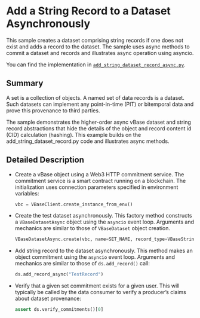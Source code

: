 <!-- omit in toc -->

# Add a String Record to a Dataset Asynchronously

This sample creates a dataset comprising string records if one does not exist and adds a record to the dataset. The sample uses async methods to commit a dataset and records
and illustrates async operation using asyncio.

You can find the implementation in [`add_string_dataset_record_async.py`](https://github.com/validityBase/vbase-py-samples/blob/main/samples/add_string_dataset_record_async.py).

## Summary<a href="#summary" id="summary"></a>

A set is a collection of objects. A named set of data records is a dataset. Such datasets can implement any point-in-time (PIT) or bitemporal data and prove this provenance to third parties.

The sample demonstrates the higher-order async vBase dataset and string record abstractions that hide the details of the object and record content id (CID) calculation (hashing). This example builds on the add_string_dataset_record.py code and illustrates async methods.

## Detailed Description<a href="#detailed-description" id="detailed-description"></a>

- Create a vBase object using a Web3 HTTP commitment service.
  The commitment service is a smart contract running on a blockchain. The initialization uses connection parameters specified in environment variables:
  ```python
  vbc = VBaseClient.create_instance_from_env()
  ```
- Create the test dataset asynchronously.
  This factory method constructs a `VBaseDatasetAsync` object using the `asyncio` event loop. Arguments and mechanics are similar to those of `VBaseDataset` object creation.
  ```python
  VBaseDatasetAsync.create(vbc, name=SET_NAME, record_type=VBaseStringObject)
  ```
- Add string record to the dataset asynchronously.
  This method makes an object commitment using the `asyncio` event loop. Arguments and mechanics are similar to those of `ds.add_record()` call:
  ```python
  ds.add_record_async("TestRecord")
  ```
- Verify that a given set commitment exists for a given user.
  This will typically be called by the data consumer to verify a producer’s claims about dataset provenance:
  ```python
  assert ds.verify_commitments()[0]
  ```
